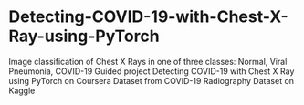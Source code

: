 # Detecting-COVID-19-with-Chest-X-Ray-using-PyTorch
Image classification of Chest X Rays in one of three classes: Normal, Viral Pneumonia, COVID-19  Guided project Detecting COVID-19 with Chest X Ray using PyTorch on Coursera  Dataset from COVID-19 Radiography Dataset on Kaggle
